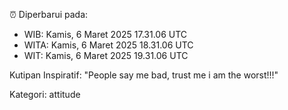 ⏰ Diperbarui pada:
- WIB: Kamis, 6 Maret 2025 17.31.06 UTC
- WITA: Kamis, 6 Maret 2025 18.31.06 UTC
- WIT: Kamis, 6 Maret 2025 19.31.06 UTC

Kutipan Inspiratif:
"People say me bad, trust me i am the worst!!!"


Kategori: attitude

